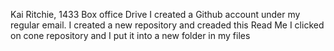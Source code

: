 Kai Ritchie, 1433 Box office Drive
I created a Github account under my regular email.
I created a new repository and creaded this Read Me
I clicked on cone repository and I put it into a new folder in my files